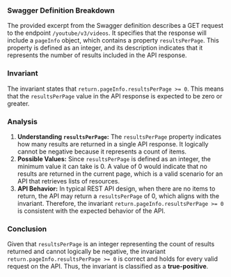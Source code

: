 ### Swagger Definition Breakdown
The provided excerpt from the Swagger definition describes a GET request to the endpoint `/youtube/v3/videos`. It specifies that the response will include a `pageInfo` object, which contains a property `resultsPerPage`. This property is defined as an integer, and its description indicates that it represents the number of results included in the API response.

### Invariant
The invariant states that `return.pageInfo.resultsPerPage >= 0`. This means that the `resultsPerPage` value in the API response is expected to be zero or greater.

### Analysis
1. **Understanding `resultsPerPage`:** The `resultsPerPage` property indicates how many results are returned in a single API response. It logically cannot be negative because it represents a count of items.
2. **Possible Values:** Since `resultsPerPage` is defined as an integer, the minimum value it can take is 0. A value of 0 would indicate that no results are returned in the current page, which is a valid scenario for an API that retrieves lists of resources.
3. **API Behavior:** In typical REST API design, when there are no items to return, the API may return a `resultsPerPage` of 0, which aligns with the invariant. Therefore, the invariant `return.pageInfo.resultsPerPage >= 0` is consistent with the expected behavior of the API.

### Conclusion
Given that `resultsPerPage` is an integer representing the count of results returned and cannot logically be negative, the invariant `return.pageInfo.resultsPerPage >= 0` is correct and holds for every valid request on the API. Thus, the invariant is classified as a **true-positive**.
